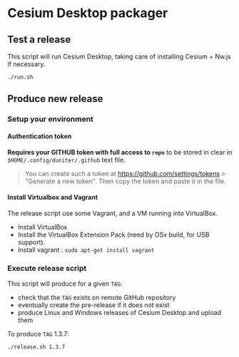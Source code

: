 # Cesium Desktop packager

## Test a release

This script will run Cesium Desktop, taking care of installing Cesium + Nw.js if necessary.

    ./run.sh

## Produce new release

### Setup your environment

#### Authentication token

**Requires your GITHUB token with full access to `repo`** to be stored in clear in `$HOME/.config/duniter/.github` text file.

> You can create such a token at https://github.com/settings/tokens > "Generate a new token". Then copy the token and paste it in the file.

#### Install Virtualbox and Vagrant

The release script use some Vagrant, and a VM running into VirtualBox.

- Install VirtualBox
- Install the VirtualBox Extension Pack (need by OSx build, for USB support).
- Install vagrant : `sudo apt-get install vagrant`

### Execute release script

This script will produce for a given `TAG`:

* check that the `TAG` exists on remote GitHub repository
* eventually create the pre-release if it does not exist
* produce Linux and Windows releases of Cesium Desktop and upload them

To produce `TAG` 1.3.7:

    ./release.sh 1.3.7

